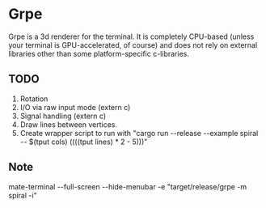 # Grpe
Grpe is a 3d renderer for the terminal. It is completely CPU-based (unless your terminal is GPU-accelerated, of course) and does not rely on external libraries other than some platform-specific c-libraries.

## TODO
1. Rotation
2. I/O via raw input mode (extern c)
3. Signal handling (extern c)
4. Draw lines between vertices.
5. Create wrapper script to run with "cargo run --release --example spiral -- $(tput cols) $((($(tput lines) * 2 - 5)))"

## Note
mate-terminal --full-screen --hide-menubar -e "target/release/grpe -m spiral -i"
